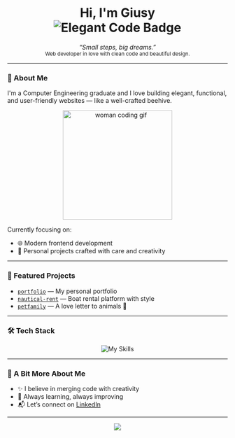 <h1 align="center">
  Hi, I'm Giusy<br>
  <img src="https://img.shields.io/badge/Turning%20ideas%20into-elegant%20code-F7DF1E?style=for-the-badge" alt="Elegant Code Badge" />
</h1>

<p align="center">
  <i>“Small steps, big dreams.”</i><br>
  <sub>Web developer in love with clean code and beautiful design.</sub>
</p>

---

### 🧠 About Me

I'm a Computer Engineering graduate and I love building elegant, functional, and user-friendly websites — like a well-crafted beehive.

<p align="center">
  <img src="https://media.giphy.com/media/L8K62iTDkzGX6/giphy.gif" width="250" alt="woman coding gif" />
</p>

Currently focusing on:

- 🌐 Modern frontend development  
- 🎨 Personal projects crafted with care and creativity  

---

### 🚀 Featured Projects

- [`portfolio`](https://github.com/sommag/portfolio) — My personal portfolio  
- [`nautical-rent`](https://github.com/sommag/nautical-rent) — Boat rental platform with style  
- [`petfamily`](https://github.com/sommag/petfamily) — A love letter to animals 🐾  

---

### 🛠️ Tech Stack

<p align="center">
  <img src="https://skillicons.dev/icons?i=html,css,js,cs,git" alt="My Skills"/>
</p>

---

### 🌼 A Bit More About Me

- ✨ I believe in merging code with creativity  
- 🎯 Always learning, always improving  
- 📬 Let’s connect on [LinkedIn](https://www.linkedin.com/in/giusy-somma)  

---

<p align="center">
  <img src="https://capsule-render.vercel.app/api?type=waving&color=F7DF1E&height=120&section=footer" />
</p>